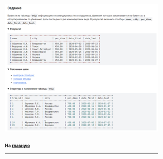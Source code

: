

<img src="../art/1.6.1.task.png" alt="solution" >

```sql

```

#### На [главную](https://github.com/BEPb/stepik_sql#readme)

---


